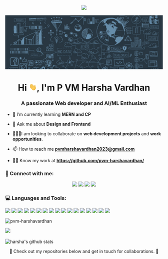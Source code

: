 <p align='center'><img  src="https://readme-typing-svg.herokuapp.com?duration=5000&center=true&vCenter=true&width=800&height=30&lines=Welcome+to+my+Github+Account..." /></p>
<p><img src="banner.png"> </p>
<h1 align="center">Hi <img src="https://raw.githubusercontent.com/ABSphreak/ABSphreak/master/gifs/Hi.gif" width="25">, I'm P VM Harsha Vardhan </h1>
<h3 align="center">A passionate Web developer and AI/ML Enthusiast</h3>

- 🌱 I’m currently learning **MERN and CP**

- 💬 Ask me about **Design and Frontend**

- 🧑‍🤝‍🧑I am looking to collaborate on **web development projects** and **work opportunities**.

- 📫 How to reach me **pvmharshavardhan2023@gmail.com**

- 👨‍💻 Know my work at **https://github.com/pvm-harshavardhan/**

<h3 align="left">🤝 Connect with me: </h3>
<p align="center">
  <a href="https://linkedin.com/in/pvmharsha-vardhan" target="blank" style="text-decoration: none;"><img src="https://img.shields.io/badge/LinkedIn-0077B5?style=for-the-badge&logo=linkedin&logoColor=white" /></a>
  <a href="https://twitter.com/pvm_harsha" target="blank" style="text-decoration: none;"><img src="https://img.shields.io/badge/X-000000?style=for-the-badge&logo=x&logoColor=white" /></a>
  <a href="https://auth.geeksforgeeks.org/user/harsha2k23" target="blank" style="text-decoration: none;"><img src="https://img.shields.io/badge/GeeksforGeeks-298D46?style=for-the-badge&logo=geeksforgeeks&logoColor=white" /></a>
  <a href="https://www.leetcode.com/pvmharshavardhan2023" target="blank" style="text-decoration: none;"><img src="https://img.shields.io/badge/-LeetCode-FFA116?style=for-the-badge&logo=LeetCode&logoColor=black" /></a>
</p>

<h3 align="left">💻 Languages and Tools:</h3>
<p>
  <img src="https://img.shields.io/badge/Python-FFD43B?style=for-the-badge&logo=python&logoColor=blue"/>
  <img src="https://img.shields.io/badge/HTML5-E34F26?style=for-the-badge&logo=html5&logoColor=white"/>
  <img src="https://img.shields.io/badge/CSS3-1572B6?style=for-the-badge&logo=css3&logoColor=white"/>
  <img src="https://img.shields.io/badge/Bootstrap-563D7C?style=for-the-badge&logo=bootstrap&logoColor=white"/>
  <img src="https://img.shields.io/badge/JavaScript-323330?style=for-the-badge&logo=javascript&logoColor=F7DF1E"/>
  <img src="https://img.shields.io/badge/React-20232A?style=for-the-badge&logo=react&logoColor=61DAFB" />
  <img src="https://img.shields.io/badge/GIT-E44C30?style=for-the-badge&logo=git&logoColor=white"/>
  <img src="https://img.shields.io/badge/GitHub-100000?style=for-the-badge&logo=github&logoColor=white"/>
  <img src="https://img.shields.io/badge/C-00599C?style=for-the-badge&logo=c&logoColor=white"/>
  <img src="https://img.shields.io/badge/Numpy-777BB4?style=for-the-badge&logo=numpy&logoColor=white"/>
  <img src="https://img.shields.io/badge/Pandas-2C2D72?style=for-the-badge&logo=pandas&logoColor=white"/>
  <img src="https://img.shields.io/badge/MySQL-005C84?style=for-the-badge&logo=mysql&logoColor=white"/>
  <img src="https://img.shields.io/badge/VSCode-0078D4?style=for-the-badge&logo=visual%20studio%20code&logoColor=white"/>
  <img src="https://img.shields.io/badge/Jupyter-F37626.svg?&style=for-the-badge&logo=Jupyter&logoColor=white"/>
  <img src="https://img.shields.io/badge/Matplotlib-%23ffffff.svg?style=for-the-badge&logo=Matplotlib&logoColor=black"/>
  <img src="https://img.shields.io/badge/scikit--learn-%23F7931E.svg?style=for-the-badge&logo=scikit-learn&logoColor=white"/>
  <img src="https://img.shields.io/badge/Microsoft_Office-D83B01?style=for-the-badge&logo=microsoft-office&logoColor=white"/>
</p>

<p  align="centre" ><img src="https://github-readme-stats.vercel.app/api/top-langs?username=pvm-harshavardhan&bg_color=0f2d3d&color=1cadfb&theme=tokyonight&line&show_icons=true&locale=en&layout=compact" alt="pvm-harshavardhan" /></p>
<p  align="centre" ><img src="https://github-readme-stats.vercel.app/api?username=pvm-harshavardhan&bg_color=0f2d3d&color=1cadfb&theme=tokyonight&line&show_icons=true&locale=en&layout=compact"></p>




<img align='center' height="200px" width="380px" src="https://github-readme-streak-stats.herokuapp.com?user=pvm-harshavardhan&hide_border=true&date_format=M%20j%5B%2C%20Y%5D&background=DDDDDD" alt="harsha's github stats" />

<p align="center">🌟 Check out my repositories below and get in touch for collaborations. 🌟</p>
